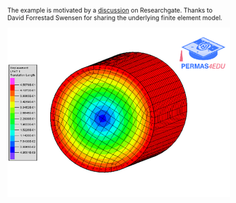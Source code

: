 The example is motivated by a [discussion](https://www.researchgate.net/post/Why_does_the_thermal_expansion_change_with_varying_length_of_cylinder_in_Abaqus) on Researchgate.
Thanks to David Forrestad Swensen for sharing the underlying finite element model.

![Displacement](heat_expansion_scale_factor_10.gif "Animation of the displacements: Scale factor 10")
